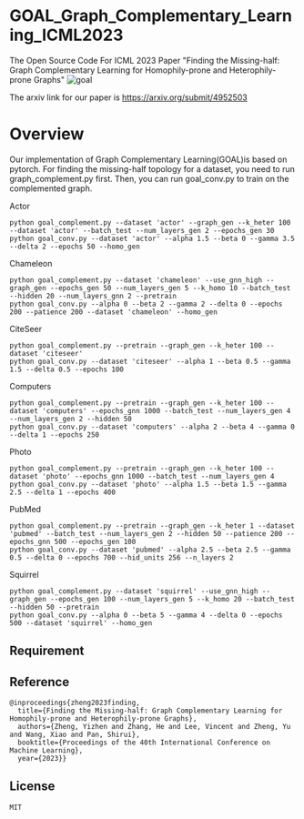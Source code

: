 # GOAL_Graph_Complementary_Learning_ICML2023
The Open Source Code For ICML 2023 Paper "Finding the Missing-half: Graph Complementary Learning for Homophily-prone and Heterophily-prone Graphs"
![goal](https://github.com/zyzisastudyreallyhardguy/GOAL-Graph-Complementary-Learning/assets/75228223/51f8538b-f4ce-4fed-b6fb-95cc35aabec0)

The arxiv link for our paper is https://arxiv.org/submit/4952503 


# Overview
Our implementation of Graph Complementary Learning(GOAL)is based on pytorch. 
For finding the missing-half topology for a dataset, you need to run graph_complement.py first. Then, you can run goal_conv.py to train on the complemented graph.

Actor 
```
python goal_complement.py --dataset 'actor' --graph_gen --k_heter 100 --dataset 'actor' --batch_test --num_layers_gen 2 --epochs_gen 30
python goal_conv.py --dataset 'actor' --alpha 1.5 --beta 0 --gamma 3.5 --delta 2 --epochs 50 --homo_gen
```

Chameleon
```
python goal_complement.py --dataset 'chameleon' --use_gnn_high --graph_gen --epochs_gen 50 --num_layers_gen 5 --k_homo 10 --batch_test --hidden 20 --num_layers_gnn 2 --pretrain
python goal_conv.py --alpha 0 --beta 2 --gamma 2 --delta 0 --epochs 200 --patience 200 --dataset 'chameleon' --homo_gen
```

CiteSeer
```
python goal_complement.py --pretrain --graph_gen --k_heter 100 --dataset 'citeseer'
python goal_conv.py --dataset 'citeseer' --alpha 1 --beta 0.5 --gamma 1.5 --delta 0.5 --epochs 100
```

Computers
```
python goal_complement.py --pretrain --graph_gen --k_heter 100 --dataset 'computers' --epochs_gnn 1000 --batch_test --num_layers_gen 4 --num_layers_gen 2 --hidden 50
python goal_conv.py --dataset 'computers' --alpha 2 --beta 4 --gamma 0 --delta 1 --epochs 250
```

Photo
```
python goal_complement.py --pretrain --graph_gen --k_heter 100 --dataset 'photo' --epochs_gnn 1000 --batch_test --num_layers_gen 4
python goal_conv.py --dataset 'photo' --alpha 1.5 --beta 1.5 --gamma 2.5 --delta 1 --epochs 400
```

PubMed
```
python goal_complement.py --pretrain --graph_gen --k_heter 1 --dataset 'pubmed' --batch_test --num_layers_gen 2 --hidden 50 --patience 200 --epochs_gnn 500 --epochs_gen 100
python goal_conv.py --dataset 'pubmed' --alpha 2.5 --beta 2.5 --gamma 0.5 --delta 0 --epochs 700 --hid_units 256 --n_layers 2
```

Squirrel
```
python goal_complement.py --dataset 'squirrel' --use_gnn_high --graph_gen --epochs_gen 100 --num_layers_gen 5 --k_homo 20 --batch_test --hidden 50 --pretrain
python goal_conv.py --alpha 0 --beta 5 --gamma 4 --delta 0 --epochs 500 --dataset 'squirrel' --homo_gen
```


## Requirement


## Reference
```
@inproceedings{zheng2023finding,
  title={Finding the Missing-half: Graph Complementary Learning for Homophily-prone and Heterophily-prone Graphs},
  authors={Zheng, Yizhen and Zhang, He and Lee, Vincent and Zheng, Yu and Wang, Xiao and Pan, Shirui},
  booktitle={Proceedings of the 40th International Conference on Machine Learning},
  year={2023}}
```

## License
```
MIT
```
